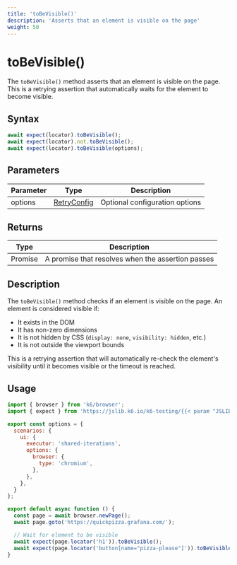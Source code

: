 ```yaml
---
title: 'toBeVisible()'
description: 'Asserts that an element is visible on the page'
weight: 50
---
```


# toBeVisible()

The `toBeVisible()` method asserts that an element is visible on the page. This is a retrying assertion that automatically waits for the element to become visible.

## Syntax

<!-- eslint-skip -->
<!-- md-k6:skip -->

```javascript
await expect(locator).toBeVisible();
await expect(locator).not.toBeVisible();
await expect(locator).toBeVisible(options);
```

## Parameters

| Parameter | Type                                                                                                                    | Description                    |
| --------- | ----------------------------------------------------------------------------------------------------------------------- | ------------------------------ |
| options   | [RetryConfig](https://grafana.com/docs/k6/<K6_VERSION>/javascript-api/jslib/testing/retrying-assertions/retryconfig) | Optional configuration options |

## Returns

| Type          | Description                                       |
| ------------- | ------------------------------------------------- |
| Promise<void> | A promise that resolves when the assertion passes |

## Description

The `toBeVisible()` method checks if an element is visible on the page. An element is considered visible if:

- It exists in the DOM
- It has non-zero dimensions
- It is not hidden by CSS (`display: none`, `visibility: hidden`, etc.)
- It is not outside the viewport bounds

This is a retrying assertion that will automatically re-check the element's visibility until it becomes visible or the timeout is reached.

## Usage

<!-- md-k6:skip -->

```javascript
import { browser } from 'k6/browser';
import { expect } from 'https://jslib.k6.io/k6-testing/{{< param "JSLIB_TESTING_VERSION" >}}/index.js';

export const options = {
  scenarios: {
    ui: {
      executor: 'shared-iterations',
      options: {
        browser: {
          type: 'chromium',
        },
      },
    },
  }
};

export default async function () {
  const page = await browser.newPage();
  await page.goto('https://quickpizza.grafana.com/');

  // Wait for element to be visible
  await expect(page.locator('h1')).toBeVisible();
  await expect(page.locator('button[name="pizza-please"]')).toBeVisible();
}
```

